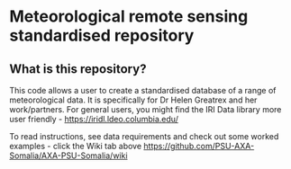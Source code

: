 # Meteorological remote sensing standardised repository

## What is this repository?

This code allows a user to create a standardised database of a range of meteorological data.  It is specifically for Dr Helen Greatrex and her work/partners.  For general users, you might find the IRI Data library more user friendly - https://iridl.ldeo.columbia.edu/

To read instructions, see data requirements and check out some worked examples - click the Wiki tab above
https://github.com/PSU-AXA-Somalia/AXA-PSU-Somalia/wiki


